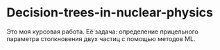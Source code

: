 # Decision-trees-in-nuclear-physics
  Это моя курсовая работа. 
Её задача: определение прицельного параметра столкновения двух частиц с помощью методов ML. 
